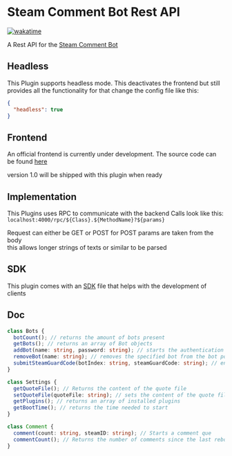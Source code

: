 # Steam Comment Bot Rest API
[![wakatime](https://wakatime.com/badge/user/baf819ad-1920-42f7-9957-867bec17c57c/project/db6c09fc-2c22-4d21-b978-9823fc32538f.svg)](https://wakatime.com/badge/user/baf819ad-1920-42f7-9957-867bec17c57c/project/db6c09fc-2c22-4d21-b978-9823fc32538f)

A Rest API for the [Steam Comment Bot](https://github.com/3urobeat/steam-comment-service-bot)

## Headless

This Plugin supports headless mode. This deactivates the frontend but still provides all the functionality
for that change the config file like this:

```json
{
  "headless": true
}
```

## Frontend

An official frontend is currently under development. The source code can be found [here](https://github.com/DerDeathraven/steam-comment-service-bot-frontend)

version 1.0 will be shipped with this plugin when ready

## Implementation

This Plugins uses RPC to communicate with the backend
Calls look like this:
`localhost:4000/rpc/${Class}.${MethodName}?${params}`

Request can either be GET or POST for POST params are taken from the body <br />
this allows longer strings of texts or similar to be parsed

## SDK

This plugin comes with an [SDK](./Client/SDK.ts) file that helps with the development of clients

## Doc

```typescript
class Bots {
  botCount(); // returns the amount of bots present
  getBots(); // returns an array of Bot objects
  addBot(name: string, password: string); // starts the authentication process and returns the index for the steamguard function
  removeBot(name: string); // removes the specified bot from the bot pool please note that it will be back after reboot
  submitSteamGuardCode(botIndex: string, steamGuardCode: string); // enters the steamguard code
}
```

```typescript
class Settings {
  getQuoteFile(); // Returns the content of the quote file
  setQuoteFile(quoteFile: string); // sets the content of the quote file
  getPlugins(); // returns an array of installed plugins
  getBootTime(); // returns the time needed to start
}
```

```typescript
class Comment {
  comment(count: string, steamID: string); // Starts a comment que
  commentCount(); // Returns the number of comments since the last reboot
}
```

